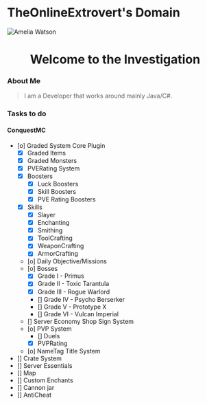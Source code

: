 # TheOnlineExtrovert's Domain

![Amelia Watson](https://images.wallpapersden.com/image/download/watson-amelia-virtual-youtuber_bGlqZ2yUmZqaraWkpJRnaWVlrWZnZWU.jpg)

<h1 align="center">Welcome to the Investigation</h1>

### About Me

> I am a Developer that works around mainly Java/C#.

### Tasks to do

#### ConquestMC
- [o] Graded System Core Plugin
  - [x] Graded Items
  - [x] Graded Monsters
  - [x] PVERating System
  - [x] Boosters
    - [x] Luck Boosters
    - [x] Skill Boosters
    - [x] PVE Rating Boosters  
  - [x] Skills
    - [x] Slayer
    - [x] Enchanting
    - [x] Smithing
    - [x] ToolCrafting
    - [x] WeaponCrafting
    - [x] ArmorCrafting
  - [o] Daily Objective/Missions
  - [o] Bosses
    - [x] Grade I - Primus
    - [x] Grade II - Toxic Tarantula
    - [x] Grade III - Rogue Warlord
    - [] Grade IV - Psycho Berserker
    - [] Grade V - Prototype X
    - [] Grade VI - Vulcan Imperial
  - [] Server Economy Shop Sign System
  - [o] PVP System
    - [] Duels
    - [x] PVPRating
  - [o] NameTag Title System
- [] Crate System
- [] Server Essentials
- [] Map
- [] Custom Enchants
- [] Cannon jar
- [] AntiCheat
